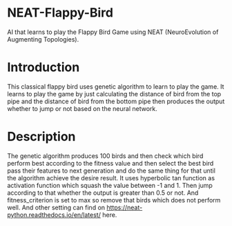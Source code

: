 # NEAT-Flappy-Bird
AI that learns to play the Flappy Bird Game using NEAT (NeuroEvolution of Augmenting Topologies).

# Introduction
This classical flappy bird uses genetic algorithm to learn to play the game. It learns to play the game by just calculating  the distance of bird from the top pipe and the distance of bird from the bottom pipe then produces the output whether to jump or not based on the neural network.

# Description
The genetic algorithm produces 100 birds and then check which bird perform best according to the fitness value and then select the best bird pass their features to next generation and do the same thing for that until the algorithm achieve the desire result.
It uses hyperbolic tan function as activation function which squash the value between -1 and 1. Then jump according to that whether the 
output is greater than 0.5 or not. And fitness_criterion is set to max so remove that birds which does not perform well. And other setting 
can find on https://neat-python.readthedocs.io/en/latest/ here.
